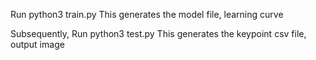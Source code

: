 Run python3 train.py
This generates the model file, learning curve

Subsequently, Run python3 test.py
This generates the keypoint csv file, output image
